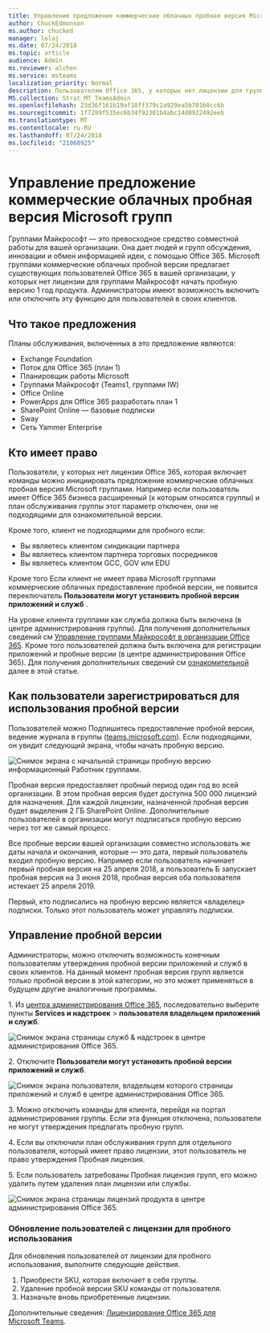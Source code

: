 ```yaml
---
title: Управление предложение коммерческие облачных пробная версия Microsoft групп
author: ChuckEdmonson
ms.author: chucked
manager: lolaj
ms.date: 07/24/2018
ms.topic: article
audience: Admin
ms.reviewer: alchen
ms.service: msteams
localization_priority: Normal
description: Пользователям Office 365, у которых нет лицензии для групп Майкрософт можно инициировать пробную версию 1 год рабочих групп.
MS.collection: Strat_MT_TeamsAdmin
ms.openlocfilehash: 23d36f161b19af18ff379c2a929ea5b701b8cc6b
ms.sourcegitcommit: 1f7299f535ec6b34f92301b4abc14d8922492eeb
ms.translationtype: MT
ms.contentlocale: ru-RU
ms.lasthandoff: 07/24/2018
ms.locfileid: "21068925"
---
```

<a name="manage-the-microsoft-teams-commercial-cloud-trial-offer"></a>Управление предложение коммерческие облачных пробная версия Microsoft групп
=======================================================

Группами Майкрософт — это превосходное средство совместной работы для вашей организации. Она дает людей и групп обсуждения, инновации и обмен информацией идеи, с помощью Office 365. Microsoft группами коммерческие облачных пробной версии предлагает существующих пользователей Office 365 в вашей организации, у которых нет лицензии для группами Майкрософт начать пробную версию 1 год продукта. Администраторы имеют возможность включить или отключить эту функцию для пользователей в своих клиентов.

## <a name="whats-in-the-offer"></a>Что такое предложения

Планы обслуживания, включенных в это предложение являются:

- Exchange Foundation
- Поток для Office 365 (план 1)
- Планировщик работы Microsoft
- Группами Майкрософт (Teams1, группами IW)
- Office Online
- PowerApps для Office 365 разработать план 1
- SharePoint Online — базовые подписки
- Sway
- Сеть Yammer Enterprise

## <a name="who-is-eligible"></a>Кто имеет право

Пользователи, у которых нет лицензии Office 365, которая включает команды можно инициировать предложение коммерческие облачных пробная версия Microsoft группами. Например если пользователь имеет Office 365 бизнеса расширенный (к которым относятся группы) и план обслуживания группы этот параметр отключен, они не подходящими для ознакомительной версии.

Кроме того, клиент не подходящими для пробного если: 
- Вы являетесь клиентом синдикации партнера
- Вы являетесь клиентом партнера торговых посредников
- Вы являетесь клиентом GCC, GOV или EDU

Кроме того Если клиент не имеет права Microsoft группами коммерческие облачных предоставление пробной версии, не появится переключатель **Пользователи могут установить пробной версии приложений и служб** .

На уровне клиента группами как служба должна быть включена (в центре администрирования группы). Для получения дополнительных сведений см [Управление группами Майкрософт в организации Office 365](enable-features-office-365.md). Кроме того пользователей должна быть включена для регистрации приложений и пробные версии (в центре администрирования Office 365). Для получения дополнительных сведений см [ознакомительной](#manage-the-trial) далее в этой статье.

## <a name="how-users-sign-up-for-the-trial"></a>Как пользователи зарегистрироваться для использования пробной версии

Пользователей можно Подпишитесь предоставление пробной версии, ведение журнала в группы ([teams.microsoft.com](https://teams.microsoft.com)). Если подходящими, он увидит следующий экрана, чтобы начать пробную версию. 

![Снимок экрана с начальной страницы пробную версию информационный Работник группами.](media/iw-trial-start-screen.png)

Пробная версия предоставляет пробный период один год во всей организации. В этом пробная версия будет доступна 500 000 лицензий для назначения. Для каждой лицензии, назначенной пробная версия будет выделения 2 ГБ SharePoint Online. Дополнительные пользователей в организации могут подписаться пробную версию через тот же самый процесс.

Все пробные версии вашей организации совместно использовать же даты начала и окончания, которые — это дата, первый пользователь входил пробную версию. Например если пользователь начинает первый пробная версия на 25 апреля 2018, а пользователь Б запускает пробная версия на 3 июня 2018, пробная версия оба пользователя истекает 25 апреля 2019.

Первый, кто подписались на пробную версию является «владелец» подписки. Только этот пользователь может управлять подписки. 

## <a name="manage-the-trial"></a>Управление пробной версии

Администраторы, можно отключить возможность конечным пользователям утверждения пробной версии приложений и служб в своих клиентов. На данный момент пробная версия групп является только пробной версии в этой категории, но это может применяться в будущем другие аналогичные программы. 

1\. Из [центра администрирования Office 365](https://portal.office.com/adminportal/home), последовательно выберите пункты **Services и надстроек** > **пользователя владельцем приложений и служб**.

![Снимок экрана страницы служб & надстроек в центре администрирования Office 365.](media/iw-trial-enable-1.png)

2\. Отключите **Пользователи могут установить пробной версии приложений и служб**.

![Снимок экрана пользователя, владельцем которого страницы приложений и служб в центре администрирования Office 365.](media/iw-trial-enable-2.png)

3\. Можно отключить команды для клиента, перейдя на портал администрирования группы. Если эта функция отключена, пользователи не могут утверждения предлагать пробную групп.

4\. Если вы отключили план обслуживания групп для отдельного пользователя, который имеет право лицензии, этот пользователь не право утверждения Пробная лицензия.

5\. Если пользователь затребованы Пробная лицензия групп, его можно удалить путем удаления план лицензии или службы. 

![Снимок экрана страницы лицензий продукта в центре администрирования Office 365.](media/iw-trial-enable-3.png)

### <a name="upgrade-users-from-the-trial-license"></a>Обновление пользователей с лицензии для пробного использования

Для обновления пользователей от лицензии для пробного использования, выполните следующие действия.

1. Приобрести SKU, которая включает в себя группы.
2. Удаление пробной версии SKU команды от пользователя.
3. Назначьте вновь приобретенные лицензии.

Дополнительные сведения: [Лицензирование Office 365 для Microsoft Teams](Office-365-licensing.md).